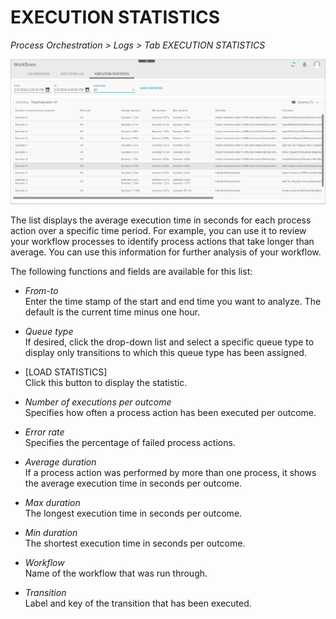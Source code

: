 # EXECUTION STATISTICS

*Process Orchestration > Logs > Tab EXECUTION STATISTICS*

![Execution statistics](../../Assets/Screenshots/ActindoWorkFlow/Logs/ExecutionStatistics.png)

The list displays the average execution time in seconds for each process action over a specific time period. For example, you can use it to review your workflow processes to identify process actions that take longer than average. You can use this information for further analysis of your workflow.   

The following functions and fields are available for this list:

 - *From-to*    
   Enter the time stamp of the start and end time you want to analyze. The default is the current time minus one hour. 

- *Queue type*   
    If desired, click the drop-down list and select a specific queue type to display only transitions to which this queue type has been assigned.

- [LOAD STATISTICS]    
   Click this button to display the statistic.
   
- *Number of executions per outcome*   
    Specifies how often a process action has been executed per outcome.

- *Error rate*    
    Specifies the percentage of failed process actions. 

- *Average duration*   
   If a process action was performed by more than one process, it shows the average execution time in seconds per outcome.

- *Max duration*     
   The longest execution time in seconds per outcome.

- *Min duration*   
   The shortest execution time in seconds per outcome.

- *Workflow*   
   Name of the workflow that was run through.

- *Transition*   
   Label and key of the transition that has been executed.
